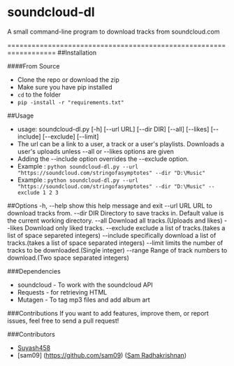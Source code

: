 # soundcloud-dl
A small command-line program to download tracks from soundcloud.com 

==================================================================
##Installation

####From Source
* Clone the repo or download the zip
* Make sure you have pip installed
* `cd` to the folder
* `pip -install -r "requirements.txt"`

##Usage
* usage: soundcloud-dl.py [-h] [--url URL] [--dir DIR] [--all] [--likes] [--include] [--exclude] [--limit]
* The url can be a link to a user, a track or a user's playlists. Downloads a user's uploads unless --all or --likes options are given
* Adding the --include option overrides the --exclude option. 
* Example : `python soundcloud-dl.py --url "https://soundcloud.com/stringofasymptotes" --dir "D:\Music"`
* Example : `python soundcloud-dl.py --url "https://soundcloud.com/stringofasymptotes" --dir "D:\Music" --exclude 1 2 3`

##Options
     -h, --help  show this help message and exit
     --url URL   URL to download tracks from.
     --dir DIR   Directory to save tracks in. Default value is the current
                 working directory.
     --all       Download all tracks.(Uploads and likes)
     --likes     Download only liked tracks.
     --exclude   exclude a list of tracks.(takes a list of space separeted integers)
     --include   specifically download a list of tracks.(takes a list of space separated integers)
     --limit     limits the number of tracks to be downloaded.(Single integer)
     --range     Range of track numbers to download.(Two space separated integers)
  
###Dependencies
* soundcloud - To work with the soundcloud API
* Requests - for retrieving HTML
* Mutagen - To tag mp3 files and add album art

###Contributions
If you want to add features, improve them, or report issues, feel free to send a pull request!

###Contributors
- [Suyash458](https://github.com/Suyash458)
- [sam09] (https://github.com/sam09) ([Sam Radhakrishnan](https://twitter.com/sam_rk9))

